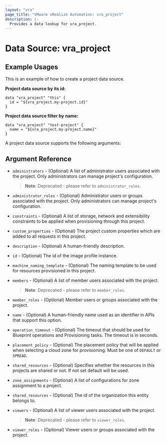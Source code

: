 ```yaml
---
layout: "vra"
page_title: "VMware vRealize Automation: vra_project"
description: |-
  Provides a data lookup for vra_project.
---
```


# Data Source: vra_project

## Example Usages
This is an example of how to create a project data source.

**Project data source by its id:**

```hcl
data "vra_project" "this" {
  id = "${vra_project.my-project.id}"
}
```

**Project data source filter by name:**

```hcl
data "vra_project" "test-project" {
  name = "${vra_project.my-project.name}"
}
```

A project data source supports the following arguments:

## Argument Reference

* `administrators` - (Optional) A list of administrator users associated with the project. Only administrators can manage project's configuration. 

  > **Note**:  Deprecated - please refer to `administrator_roles`.

* `administrator_roles` - (Optional) Administrator users or groups associated with the project. Only administrators can manage project's configuration. 

* `constraints` - (Optional) A list of storage, network and extensibility constraints to be applied when provisioning through this project.

* `custom_properties` - (Optional) The project custom properties which are added to all requests in this project.

* `description` - (Optional) A human-friendly description.

* `id` - (Optional) The id of the image profile instance.

* `machine_naming_template` - (Optional) The naming template to be used for resources provisioned in this project.

* `members` - (Optional) A list of member users associated with the project. 
  
  > **Note**:  Deprecated - please refer to `member_roles`.

* `member_roles` - (Optional) Member users or groups associated with the project. 

* `name` - (Optional) A human-friendly name used as an identifier in APIs that support this option.

* `operation_timeout` - (Optional) The timeout that should be used for Blueprint operations and Provisioning tasks. The timeout is in seconds.

* `placement_policy` - (Optional) The placement policy that will be applied when selecting a cloud zone for provisioning. Must be one of `DEFAULT` or `SPREAD`.

* `shared_resources` - (Optional) Specifies whether the resources in this projects are shared or not. If not set default will be used.

* `zone_assignments` - (Optional) A list of configurations for zone assignment to a project.

* `shared_resources` - (Optional) The id of the organization this entity belongs to.

* `viewers` - (Optional) A list of viewer users associated with the project. 

  > **Note**:  Deprecated - please refer to `viewer_roles`.

* `viewer_roles` - (Optional) Viewer users or groups associated with the project. 
